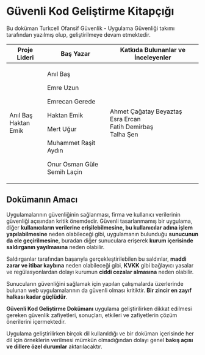 # Güvenli Kod Geliştirme Kitapçığı

Bu doküman Turkcell Ofansif Güvenlik - Uygulama Güvenliği takımı tarafından yazılmış olup, geliştirilmeye devam etmektedir.&#x20;

| Proje Lideri                   | Baş Yazar                                                                                                                                              | Katkıda Bulunanlar ve İnceleyenler                                         |
| ------------------------------ | ------------------------------------------------------------------------------------------------------------------------------------------------------ | -------------------------------------------------------------------------- |
| <p>Anıl Baş<br>Haktan Emik</p> | <p>Anıl Baş</p><p>Emre Uzun</p><p>Emrecan Gerede</p><p>Haktan Emik</p><p>Mert Uğur</p><p>Muhammet Raşit Aydın</p><p>Onur Osman Güle<br>Semih Laçin</p> | <p>Ahmet Çağatay Beyaztaş<br>Esra Ercan<br>Fatih Demirbaş<br>Talha Şen</p> |

## Dokümanın Amacı

Uygulamalarının güvenliğinin sağlanması, firma ve kullanıcı verilerinin güvenliği açısından kritik önemdedir. Güvenli tasarlanmamış bir uygulama, diğer **kullanıcıların verilerine erişilebilmesine, bu kullanıcılar adına işlem yapılabilmesine** neden olabileceği gibi, uygulamanın bulunduğu **sunucunun da ele geçirilmesine**, buradan diğer sunuculara erişerek **kurum içerisinde saldırganın yayılmasına** neden olabilir.

Saldırganlar tarafından başarıyla gerçekleştirilebilen bu saldırılar, **maddi zarar ve itibar kaybına** neden olabileceği gibi, **KVKK** gibi bağlayıcı yasalar ve regülasyonlardan dolayı kurumun **ciddi cezalar almasına** neden olabilir.

Sunucuların güvenliğini sağlamak için yapılan çalışmalarda üzerlerinde bulunan web uygulamalarının da güvenli olması kritiktir. **Bir zincir en zayıf halkası kadar güçlüdür**.

**Güvenli Kod Geliştirme Dokümanı** uygulama geliştirilirken dikkat edilmesi gereken güvenlik zafiyetleri, sonuçları, etkileri ve zafiyetlerin çözüm önerilerini içermektedir.

Uygulama geliştirilirken birçok dil kullanıldığı ve bir doküman içerisinde her dil için örneklerin verilmesi mümkün olmadığından dolayı genel **bakış açısı ve dillere özel durumlar** aktarılacaktır.

